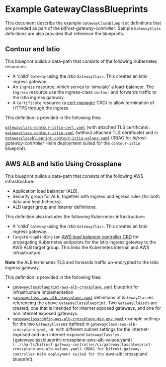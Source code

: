 # Example GatewayClassBlueprints

This document describe the example `GatewayClassBlueprint` definitions
that are provided as part of the *bifrost-gateway-controller*. Sample
`GatewayClass` definitions are also provided that reference the
blueprints.

## Contour and Istio

This blueprint builds a data-path that consists of the following
Kubernetes resources:

- A 'child' `Gateway` using the *istio* `GatewayClass`. This creates
  an Istio ingress gateway.
- An `Ingress` resource, which serves to 'simulate' a
  load-balancer. The `Ingress` resource use the ingress-class
  `contour` and forwards traffic to the Istio ingress gateway.
- A `Certificate` resource (a [cert-manager](https://cert-manager.io/)
  CRD) to allow termination of HTTPS through the ingress.

This definition is provided in the following files:

[`gatewayclass-contour-istio-cert.yaml`](gatewayclass-contour-istio-cert.yaml)
(with attached TLS certificate).
[`gatewayclass-contour-istio.yaml`](gatewayclass-contour-istio.yaml)
(without attached TLS certificate) and in
[`gatewayclassblueprint-contour-istio-values.yaml`](../charts/bifrost-gateway-controller/ci/gatewayclassblueprint-contour-istio-values.yaml)
(RBAC for *bifrost-gateway-controller* Helm deployment suited for the `contour-istio` blueprint).

## AWS ALB and Istio Using Crossplane

This blueprint builds a data-path that consists of the following AWS
infrastructure:

- Application load balancer (ALB).
- Security group for ALB, together with ingress and egress rules (for
  both data and healthchecks).
- ALB target group and listener definitions.

This definition also includes the following Kubernetes infrastructure:

- A 'child' `Gateway` using the *istio* `GatewayClass`. This creates
  an Istio ingress gateway.
- `TargetGroupBinding` (an [AWS load balancer controller
  CRD](https://github.com/kubernetes-sigs/aws-load-balancer-controller/)
  for propagating Kubernetes endpoints for the Istio ingress gateway
  to the AWS ALB target group. This links the Kubernetes internal and
  AWS infrastructure.

**Note** the ALB terminates TLS and forwards traffic un-encrypted to
the Istio ingress gateway.

This definition is provided in the following files:

- [`gatewayclassblueprint-aws-alb-crossplane.yaml`](gatewayclassblueprint-aws-alb-crossplane.yaml) blueprint for infrastructure implementation
- [`gatewayclass-aws-alb-crossplane.yaml`](gatewayclass-aws-alb-crossplane.yaml) definitions of `GatewayClass`es referencing the above `GatewayClassBlueprint`. Two `GatewayClass`es are created, one that is intended for internet exposed gateways, and one for non internet exposed gateways.
- [`gatewayclassconfig-aws-alb-crossplane-dev-env.yaml`](../test-data/gatewayclassconfig-aws-alb-crossplane-dev-env.yaml) example settings for the two `GatewayClass`es defined in `gatewayclass-aws-alb-crossplane.yaml`, i.e. with different subnet settings for the internet-exposed and non internet-exposed `GatewayClass'es.
[`gatewayclassblueprint-crossplane-aws-alb-values.yaml`](../charts/bifrost-gateway-controller/ci/gatewayclassblueprint-crossplane-aws-alb-values.yaml)
(RBAC for bifrost-gateway-controller Helm deployment suited for the `aws-alb-crossplane` blueprint).
